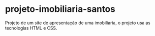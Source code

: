 # projeto-imobiliaria-santos
 Projeto de um site de apresentação de uma imobiliaria, o projeto usa as tecnologias HTML e CSS.
